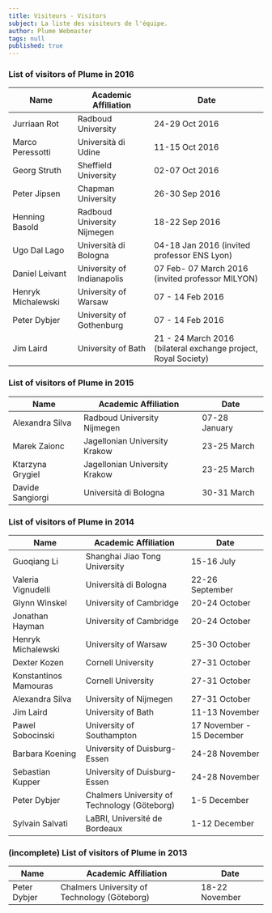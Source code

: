 ```yaml
---
title: Visiteurs - Visitors
subject: La liste des visiteurs de l'équipe.
author: Plume Webmaster
tags: null
published: true
---
```




### List of visitors of Plume in 2016

Name  |  Academic Affiliation  |  Date
----  |  -----------------  |  ----
Jurriaan Rot | Radboud University | 24-29 Oct 2016
Marco Peressotti | Università di Udine | 11-15 Oct 2016
Georg Struth | Sheffield University | 02-07 Oct 2016
Peter Jipsen | Chapman University | 26-30 Sep 2016
Henning Basold | Radboud University Nijmegen | 18-22 Sep 2016
Ugo Dal Lago   | Università di Bologna | 04-18 Jan 2016 (invited professor ENS Lyon)
Daniel Leivant | University of Indianapolis | 07 Feb- 07 March 2016 (invited professor MILYON)
Henryk Michalewski | University of Warsaw |   07 - 14 Feb 2016
Peter Dybjer  |  University of Gothenburg | 07 - 14 Feb 2016
Jim Laird  |  University of Bath | 21 - 24 March 2016 (bilateral exchange project, Royal Society)

### List of visitors of Plume in 2015

Name  |  Academic Affiliation  |  Date
----  |  -----------------  |  ----
Alexandra Silva    | Radboud University Nijmegen | 07-28 January
Marek Zaionc | Jagellonian University Krakow | 23-25 March
Ktarzyna Grygiel | Jagellonian University Krakow | 23-25 March
Davide Sangiorgi  | Università di Bologna     | 30-31 March


### List of visitors of Plume in 2014

Name  |  Academic Affiliation  |  Date
----    |   -----------------    |    ----
Guoqiang Li  | Shanghai Jiao Tong University     |   15-16 July
Valeria Vignudelli  | Università di Bologna     |      22-26 September
Glynn Winskel | University of Cambridge | 20-24 October 
Jonathan Hayman | University of Cambridge | 20-24 October 
Henryk Michalewski | University of Warsaw | 25-30 October 
Dexter Kozen | Cornell University | 27-31 October
Konstantinos Mamouras | Cornell University | 27-31 October
Alexandra Silva | University of Nijmegen | 27-31 October
Jim Laird | University of Bath | 11-13 November 
Pawel Sobocinski | University of Southampton | 17 November - 15 December
Barbara Koening   |  University of Duisburg-Essen | 24-28 November
Sebastian Kupper  | University of Duisburg-Essen | 24-28 November
Peter Dybjer | Chalmers University of Technology (Göteborg) | 1-5 December 
Sylvain Salvati | LaBRI, Université de Bordeaux | 1-12 December 




### (incomplete) List of visitors of Plume in 2013

Name  |  Academic Affiliation  |  Date
----    |   -----------------    |    ----
Peter Dybjer | Chalmers University of Technology (Göteborg) | 18-22 November
